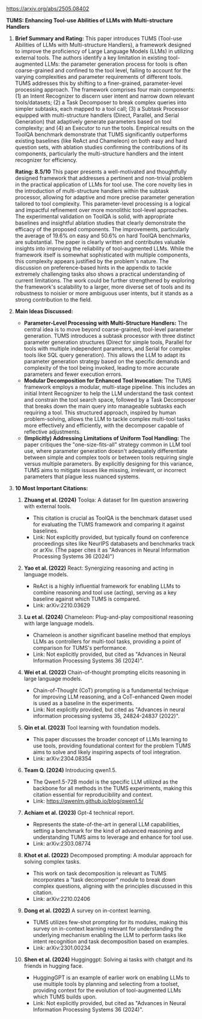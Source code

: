 https://arxiv.org/abs/2505.08402

**TUMS: Enhancing Tool-use Abilities of LLMs with Multi-structure Handlers**

1.  **Brief Summary and Rating:**
    This paper introduces TUMS (Tool-use Abilities of LLMs with Multi-structure Handlers), a framework designed to improve the proficiency of Large Language Models (LLMs) in utilizing external tools. The authors identify a key limitation in existing tool-augmented LLMs: the parameter generation process for tools is often coarse-grained and confined to the tool level, failing to account for the varying complexities and parameter requirements of different tools. TUMS addresses this by shifting to a finer-grained, parameter-level processing approach. The framework comprises four main components: (1) an Intent Recognizer to discern user intent and narrow down relevant tools/datasets; (2) a Task Decomposer to break complex queries into simpler subtasks, each mapped to a tool call; (3) a Subtask Processor equipped with multi-structure handlers (Direct, Parallel, and Serial Generation) that adaptively generate parameters based on tool complexity; and (4) an Executor to run the tools. Empirical results on the ToolQA benchmark demonstrate that TUMS significantly outperforms existing baselines (like ReAct and Chameleon) on both easy and hard question sets, with ablation studies confirming the contributions of its components, particularly the multi-structure handlers and the intent recognizer for efficiency.

    **Rating: 8.5/10**
    This paper presents a well-motivated and thoughtfully designed framework that addresses a pertinent and non-trivial problem in the practical application of LLMs for tool use. The core novelty lies in the introduction of multi-structure handlers within the subtask processor, allowing for adaptive and more precise parameter generation tailored to tool complexity. This parameter-level processing is a logical and impactful refinement over more monolithic tool-level approaches. The experimental validation on ToolQA is solid, with appropriate baselines and insightful ablation studies that clearly demonstrate the efficacy of the proposed components. The improvements, particularly the average of 19.6% on easy and 50.6% on hard ToolQA benchmarks, are substantial. The paper is clearly written and contributes valuable insights into improving the reliability of tool-augmented LLMs. While the framework itself is somewhat sophisticated with multiple components, this complexity appears justified by the problem's nature. The discussion on preference-based hints in the appendix to tackle extremely challenging tasks also shows a practical understanding of current limitations. The work could be further strengthened by exploring the framework's scalability to a larger, more diverse set of tools and its robustness to noisier or more ambiguous user intents, but it stands as a strong contribution to the field.

2.  **Main Ideas Discussed:**

    *   **Parameter-Level Processing with Multi-Structure Handlers:** The central idea is to move beyond coarse-grained, tool-level parameter generation. TUMS introduces a subtask processor with three distinct parameter generation structures (Direct for simple tools, Parallel for tools with multiple independent parameters, and Serial for complex tools like SQL query generation). This allows the LLM to adapt its parameter generation strategy based on the specific demands and complexity of the tool being invoked, leading to more accurate parameters and fewer execution errors.
    *   **Modular Decomposition for Enhanced Tool Invocation:** The TUMS framework employs a modular, multi-stage pipeline. This includes an initial Intent Recognizer to help the LLM understand the task context and constrain the tool search space, followed by a Task Decomposer that breaks down the main query into manageable subtasks each requiring a tool. This structured approach, inspired by human problem-solving, allows the LLM to tackle complex multi-tool tasks more effectively and efficiently, with the decomposer capable of reflective adjustments.
    *   **(Implicitly) Addressing Limitations of Uniform Tool Handling:** The paper critiques the "one-size-fits-all" strategy common in LLM tool use, where parameter generation doesn't adequately differentiate between simple and complex tools or between tools requiring single versus multiple parameters. By explicitly designing for this variance, TUMS aims to mitigate issues like missing, irrelevant, or incorrect parameters that plague less nuanced systems.

3.  **10 Most Important Citations:**

    1.  **Zhuang et al. (2024)** Toolqa: A dataset for llm question answering with external tools.
        *   This citation is crucial as ToolQA is the benchmark dataset used for evaluating the TUMS framework and comparing it against baselines.
        *   Link: Not explicitly provided, but typically found on conference proceedings sites like NeurIPS databasets and benchmarks track or arXiv. (The paper cites it as "Advances in Neural Information Processing Systems 36 (2024)")

    2.  **Yao et al. (2022)** React: Synergizing reasoning and acting in language models.
        *   ReAct is a highly influential framework for enabling LLMs to combine reasoning and tool use (acting), serving as a key baseline against which TUMS is compared.
        *   Link: arXiv:2210.03629

    3.  **Lu et al. (2024)** Chameleon: Plug-and-play compositional reasoning with large language models.
        *   Chameleon is another significant baseline method that employs LLMs as controllers for multi-tool tasks, providing a point of comparison for TUMS's performance.
        *   Link: Not explicitly provided, but cited as "Advances in Neural Information Processing Systems 36 (2024)".

    4.  **Wei et al. (2022)** Chain-of-thought prompting elicits reasoning in large language models.
        *   Chain-of-Thought (CoT) prompting is a fundamental technique for improving LLM reasoning, and a CoT-enhanced Qwen model is used as a baseline in the experiments.
        *   Link: Not explicitly provided, but cited as "Advances in neural information processing systems 35, 24824-24837 (2022)".

    5.  **Qin et al. (2023)** Tool learning with foundation models.
        *   This paper discusses the broader concept of LLMs learning to use tools, providing foundational context for the problem TUMS aims to solve and likely inspiring aspects of tool integration.
        *   Link: arXiv:2304.08354

    6.  **Team Q. (2024)** Introducing qwen1.5.
        *   The Qwen1.5-72B model is the specific LLM utilized as the backbone for all methods in the TUMS experiments, making this citation essential for reproducibility and context.
        *   Link: https://qwenlm.github.io/blog/qwen1.5/

    7.  **Achiam et al. (2023)** Gpt-4 technical report.
        *   Represents the state-of-the-art in general LLM capabilities, setting a benchmark for the kind of advanced reasoning and understanding TUMS aims to leverage and enhance for tool use.
        *   Link: arXiv:2303.08774

    8.  **Khot et al. (2022)** Decomposed prompting: A modular approach for solving complex tasks.
        *   This work on task decomposition is relevant as TUMS incorporates a "task decomposer" module to break down complex questions, aligning with the principles discussed in this citation.
        *   Link: arXiv:2210.02406

    9.  **Dong et al. (2022)** A survey on in-context learning.
        *   TUMS utilizes few-shot prompting for its modules, making this survey on in-context learning relevant for understanding the underlying mechanism enabling the LLM to perform tasks like intent recognition and task decomposition based on examples.
        *   Link: arXiv:2301.00234

    10. **Shen et al. (2024)** Hugginggpt: Solving ai tasks with chatgpt and its friends in hugging face.
        *   HuggingGPT is an example of earlier work on enabling LLMs to use multiple tools by planning and selecting from a toolset, providing context for the evolution of tool-augmented LLMs which TUMS builds upon.
        *   Link: Not explicitly provided, but cited as "Advances in Neural Information Processing Systems 36 (2024)".
